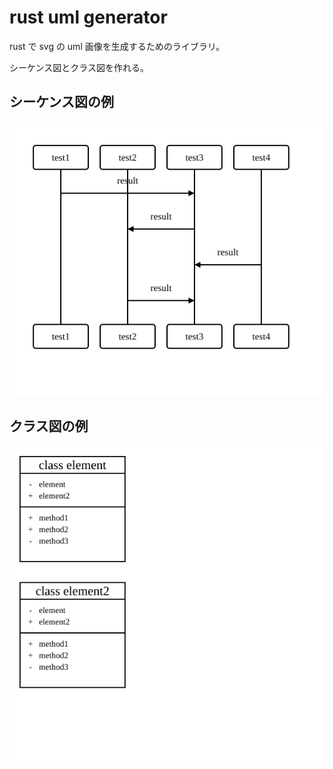 # rust uml generator

rust で svg の uml 画像を生成するためのライブラリ。

シーケンス図とクラス図を作れる。

## シーケンス図の例

![sequence](img/sequence.svg)

## クラス図の例

![class](img/class.svg)
